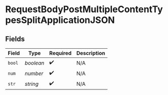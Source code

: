 # RequestBodyPostMultipleContentTypesSplitApplicationJSON


## Fields

| Field              | Type               | Required           | Description        |
| ------------------ | ------------------ | ------------------ | ------------------ |
| `bool`             | *boolean*          | :heavy_check_mark: | N/A                |
| `num`              | *number*           | :heavy_check_mark: | N/A                |
| `str`              | *string*           | :heavy_check_mark: | N/A                |